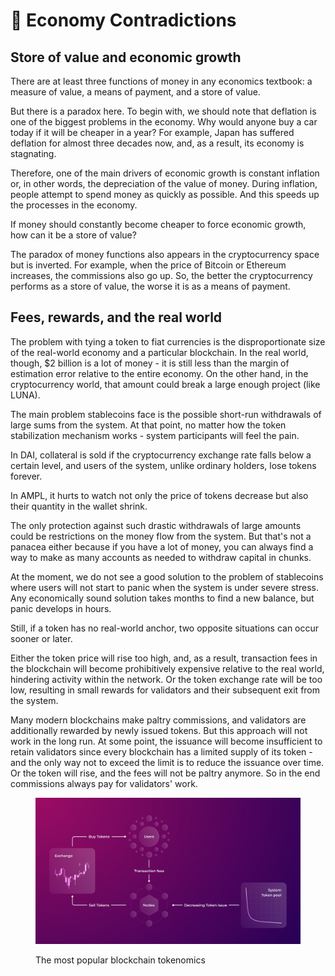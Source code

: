 # 💸 Economy Contradictions

## Store of value and economic growth

There are at least three functions of money in any economics textbook: a measure of value, a means of payment, and a store of value.

But there is a paradox here. To begin with, we should note that deflation is one of the biggest problems in the economy. Why would anyone buy a car today if it will be cheaper in a year? For example, Japan has suffered deflation for almost three decades now, and, as a result, its economy is stagnating.

Therefore, one of the main drivers of economic growth is constant inflation or, in other words, the depreciation of the value of money. During inflation, people attempt to spend money as quickly as possible. And this speeds up the processes in the economy.

If money should constantly become cheaper to force economic growth, how can it be a store of value?

The paradox of money functions also appears in the cryptocurrency space but is inverted. For example, when the price of Bitcoin or Ethereum increases, the commissions also go up. So, the better the cryptocurrency performs as a store of value, the worse it is as a means of payment.

## Fees, rewards, and the real world

The problem with tying a token to fiat currencies is the disproportionate size of the real-world economy and a particular blockchain. In the real world, though, $2 billion is a lot of money - it is still less than the margin of estimation error relative to the entire economy. On the other hand, in the cryptocurrency world, that amount could break a large enough project (like LUNA).

The main problem stablecoins face is the possible short-run withdrawals of large sums from the system. At that point, no matter how the token stabilization mechanism works - system participants will feel the pain.

In DAI, collateral is sold if the cryptocurrency exchange rate falls below a certain level, and users of the system, unlike ordinary holders, lose tokens forever.

In AMPL, it hurts to watch not only the price of tokens decrease but also their quantity in the wallet shrink.

The only protection against such drastic withdrawals of large amounts could be restrictions on the money flow from the system. But that's not a panacea either because if you have a lot of money, you can always find a way to make as many accounts as needed to withdraw capital in chunks.

At the moment, we do not see a good solution to the problem of stablecoins where users will not start to panic when the system is under severe stress. Any economically sound solution takes months to find a new balance, but panic develops in hours.

Still, if a token has no real-world anchor, two opposite situations can occur sooner or later.

Either the token price will rise too high, and, as a result, transaction fees in the blockchain will become prohibitively expensive relative to the real world, hindering activity within the network. Or the token exchange rate will be too low, resulting in small rewards for validators and their subsequent exit from the system.&#x20;

Many modern blockchains make paltry commissions, and validators are additionally rewarded by newly issued tokens. But this approach will not work in the long run. At some point, the issuance will become insufficient to retain validators since every blockchain has a limited supply of its token - and the only way not to exceed the limit is to reduce the issuance over time. Or the token will rise, and the fees will not be paltry anymore. So in the end commissions always pay for validators' work.

<figure><img src="../.gitbook/assets/Standart Tokenomics.jpg" alt=""><figcaption><p>The most popular blockchain tokenomics</p></figcaption></figure>
